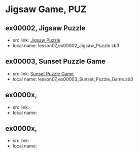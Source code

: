 
# Jigsaw Game, PUZ

## ex00002, Jigsaw Puzzle

+ src link: [Jigsaw Puzzle](https://scratch.mit.edu/projects/1570495/)
+ local name: lesson07_ex00002_Jigsaw_Puzzle.sb3

## ex00003, Sunset Puzzle Game

+ src link: [Sunset Puzzle Game](https://scratch.mit.edu/projects/92195036/)
+ local name: lesson07_ex00003_Sunset_Puzzle_Game.sb3

## ex0000x,

+ src link:
+ local name:

## ex0000x,

+ src link:
+ local name:

